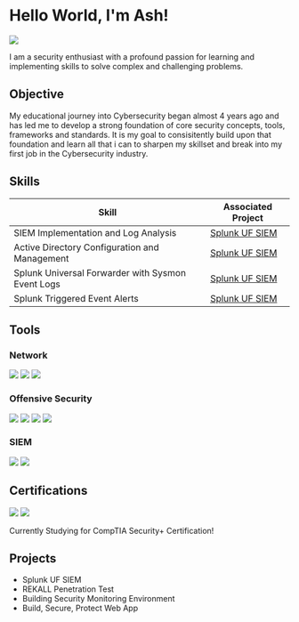 # Hello World, I'm Ash!
<a href="https://www.linkedin.com/in/ashley-toohill-02a67824b/"><img src="https://img.shields.io/badge/-LinkedIn-0072b1?&style=for-the-badge&logo=linkedin&logoColor=white" /></a>


I am a security enthusiast with a profound passion for learning and implementing skills to solve complex and challenging problems.

## Objective

My educational journey into Cybersecurity began almost 4 years ago and has led me to develop a strong foundation of core security concepts, tools, frameworks and standards. 
It is my goal to consisitently build upon that foundation and learn all that i can to sharpen my skillset and break into my first job in the Cybersecurity industry.

## Skills


| Skill                                         | Associated Project         |
|-----------------------------------------------|----------------------------|
| SIEM Implementation and Log Analysis          | <a href="https://github.com/A5H-2HILL/Splunk-UF-SIEM">Splunk UF SIEM</a>|
| Active Directory Configuration and Management | <a href="https://github.com/A5H-2HILL/Splunk-UF-SIEM">Splunk UF SIEM</a>|
| Splunk Universal Forwarder with Sysmon Event Logs| <a href="https://github.com/A5H-2HILL/Splunk-UF-SIEM">Splunk UF SIEM</a>|
| Splunk Triggered Event Alerts | <a href="https://github.com/A5H-2HILL/Splunk-UF-SIEM">Splunk UF SIEM</a>|


## Tools


### Network
<div>
    <img src="https://img.shields.io/badge/-Wireshark-1679A7?&style=for-the-badge&logo=Wireshark&logoColor=white" />
    <img src="https://img.shields.io/badge/-NMAP-004E8C?&style=for-the-badge&logo=nmap&logoColor=white" />
    <img src="https://img.shields.io/badge/-NESSUS-5B5B5B?&style=for-the-badge&logo=nessus&logoColor=white" />

</div>

### Offensive Security
<div>
    <img src="https://img.shields.io/badge/-Metasploit-003C3C?&style=for-the-badge&logo=metasploit&logoColor=white" />
    <img src="https://img.shields.io/badge/-Burp_Suite-FF9C33?&style=for-the-badge&logo=burp-suite&logoColor=white" />
    <img src="https://img.shields.io/badge/-John_the_Ripper-FF0000?&style=for-the-badge&logo=john&logoColor=white" />
    <img src="https://img.shields.io/badge/-Crowbar-00B2A9?&style=for-the-badge&logo=crowbar&logoColor=white" />
    

    
</div>

### SIEM
<div>
    <img src="https://img.shields.io/badge/-Splunk-000000?&style=for-the-badge&logo=Splunk&logoColor=white" />
    <img src="https://img.shields.io/badge/-Elastic-005571?&style=for-the-badge&logo=Elastic&logoColor=white" />
</div>

## Certifications
<div>
<img src="https://img.shields.io/badge/-Certificate_IV_in_Cybersecurity-004B49?&style=for-the-badge&logo=certificate&logoColor=white" />
<img src="https://img.shields.io/badge/-edX_Cybersecurity_Bootcamp-1F70C1?&style=for-the-badge&logo=edx&logoColor=white" />

  Currently Studying for CompTIA Security+ Certification!

</div>

## Projects
- Splunk UF SIEM
- REKALL Penetration Test
- Building Security Monitoring Environment
- Build, Secure, Protect Web App
